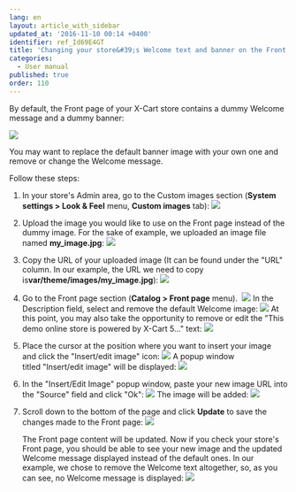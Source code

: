 ```yaml
---
lang: en
layout: article_with_sidebar
updated_at: '2016-11-10 00:14 +0400'
identifier: ref_Id69E4GT
title: 'Changing your store&#39;s Welcome text and banner on the Front page'
categories:
  - User manual
published: true
order: 110
---
```



By default, the Front page of your X-Cart store contains a dummy Welcome message and a dummy banner:

![]({{site.baseurl}}/attachments/7505546/7602742.png?effects=drop-shadow)

You may want to replace the default banner image with your own one and remove or change the Welcome message. 

Follow these steps:

1.  In your store's Admin area, go to the Custom images section (**System settings > Look & Feel** menu, **Custom images** tab):
    ![]({{site.baseurl}}/attachments/7505546/7602743.png?effects=drop-shadow)

2.  Upload the image you would like to use on the Front page instead of the dummy image. For the sake of example, we uploaded an image file named **my_image.jpg**:
    ![]({{site.baseurl}}/attachments/7505546/7602744.png?effects=drop-shadow)
3.  Copy the URL of your uploaded image (It can be found under the "URL" column. In our example, the URL we need to copy is**var/theme/images/my_image.jpg**):
    ![]({{site.baseurl}}/attachments/7505546/7602745.png?effects=drop-shadow)
4.  Go to the Front page section (**Catalog > Front page** menu). 
    ![]({{site.baseurl}}/attachments/7505546/7602755.png?effects=drop-shadow)
    In the Description field, select and remove the default Welcome image:
    ![]({{site.baseurl}}/attachments/7505546/7602746.png?effects=drop-shadow)
    At this point, you may also take the opportunity to remove or edit the "This demo online store is powered by X-Cart 5..." text:
    ![]({{site.baseurl}}/attachments/7505546/7602754.png?effects=drop-shadow)
5.  Place the cursor at the position where you want to insert your image and click the "Insert/edit image" icon:
    ![]({{site.baseurl}}/attachments/7505546/7602747.png?effects=drop-shadow)
    A popup window titled "Insert/edit image" will be displayed:
    ![]({{site.baseurl}}/attachments/7505546/7602748.png?effects=drop-shadow)

6.  In the "Insert/Edit Image" popup window, paste your new image URL into the "Source" field and click "Ok":
    ![]({{site.baseurl}}/attachments/7505546/7602749.png?effects=drop-shadow)
    The image will be added:
    ![]({{site.baseurl}}/attachments/7505546/7602750.png?effects=drop-shadow)

7.  Scroll down to the bottom of the page and click **Update** to save the changes made to the Front page:
    ![]({{site.baseurl}}/attachments/7505546/7602751.png?effects=drop-shadow)

    The Front page content will be updated. Now if you check your store's Front page, you should be able to see your new image and the updated Welcome message displayed instead of the default ones. In our example, we chose to remove the Welcome text altogether, so, as you can see, no Welcome message is displayed:
    ![]({{site.baseurl}}/attachments/7505546/7602752.png?effects=drop-shadow)
